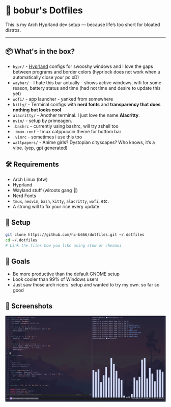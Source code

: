# 🧪 bobur's Dotfiles

This is my Arch Hyprland dev setup — because life’s too short for bloated distros.

---

## 📦 What's in the box?

- `hypr/` - [Hyprland](https://github.com/hyprwm/Hyprland) configs for swooshy windows and I love the gaps between programs and border colors (hyprlock does not work when u automatically close your pc xD)
- `waybar/` - I hate this bar actually - shows active windows, wifi for some reason, battery status and time (had not time and desire to update this yet)
- `wofi/` - app launcher - yanked from somewhere 
- `kitty/` - Terminal configs with **nerd fonts** and **transparency that does nothing but looks cool**
- `alacritty/` - Another terminal. I just love the name **Alacritty**.
- `nvim/` - setup by primeagen.
- `.bashrc` - currently using bashrc, will try zshell too
- `.tmux.conf` - tmux catppuccin theme for bottom bar 
- `.vimrc` - sometimes i use this too
- `wallpapers/` - Anime girls? Dystopian cityscapes? Who knows, it’s a vibe. (yep, gpt generated)

## 🛠️ Requirements

- Arch Linux (btw)
- Hyprland
- Wayland stuff (wlroots gang 🧪)
- Nerd Fonts
- `tmux`, `neovim`, `bash`, `kitty`, `alacritty`, `wofi`, etc.
- A strong will to fix your rice every update

## 🚀 Setup

```bash
git clone https://github.com/hc-b666/dotfiles.git ~/.dotfiles
cd ~/.dotfiles
# Link the files how you like using stow or chezmoi
```

## 🎯 Goals
- Be more productive than the default GNOME setup
- Look cooler than 99% of Windows users
- Just saw those arch ricers' setup and wanted to try my own. so far so good

## 📸 Screenshots

![Screenshot](./scrnshots/screenshot.png)

